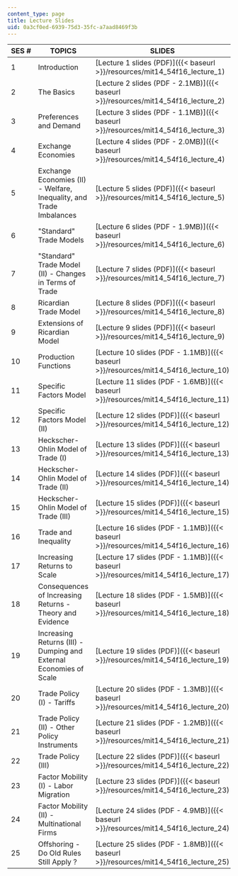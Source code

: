 ```yaml
---
content_type: page
title: Lecture Slides
uid: 0a3cf0ed-6939-75d3-35fc-a7aad8469f3b
---
```


| SES # | TOPICS | SLIDES |
| --- | --- | --- |
| 1 | Introduction | [Lecture 1 slides (PDF)]({{< baseurl >}}/resources/mit14_54f16_lecture_1) |
| 2 | The Basics | [Lecture 2 slides (PDF - 2.1MB)]({{< baseurl >}}/resources/mit14_54f16_lecture_2) |
| 3 | Preferences and Demand | [Lecture 3 slides (PDF - 1.1MB)]({{< baseurl >}}/resources/mit14_54f16_lecture_3) |
| 4 | Exchange Economies | [Lecture 4 slides (PDF - 2.0MB)]({{< baseurl >}}/resources/mit14_54f16_lecture_4) |
| 5 | Exchange Economies (II) - Welfare, Inequality, and Trade Imbalances | [Lecture 5 slides (PDF)]({{< baseurl >}}/resources/mit14_54f16_lecture_5) |
| 6 | "Standard" Trade Models | [Lecture 6 slides (PDF - 1.9MB)]({{< baseurl >}}/resources/mit14_54f16_lecture_6) |
| 7 | "Standard" Trade Model (II) - Changes in Terms of Trade | [Lecture 7 slides (PDF)]({{< baseurl >}}/resources/mit14_54f16_lecture_7) |
| 8 | Ricardian Trade Model | [Lecture 8 slides (PDF)]({{< baseurl >}}/resources/mit14_54f16_lecture_8) |
| 9 | Extensions of Ricardian Model | [Lecture 9 slides (PDF)]({{< baseurl >}}/resources/mit14_54f16_lecture_9) |
| 10 | Production Functions | [Lecture 10 slides (PDF - 1.1MB)]({{< baseurl >}}/resources/mit14_54f16_lecture_10) |
| 11 | Specific Factors Model | [Lecture 11 slides (PDF - 1.6MB)]({{< baseurl >}}/resources/mit14_54f16_lecture_11) |
| 12 | Specific Factors Model (II) | [Lecture 12 slides (PDF)]({{< baseurl >}}/resources/mit14_54f16_lecture_12) |
| 13 | Heckscher-Ohlin Model of Trade (I) | [Lecture 13 slides (PDF)]({{< baseurl >}}/resources/mit14_54f16_lecture_13) |
| 14 | Heckscher-Ohlin Model of Trade (II) | [Lecture 14 slides (PDF)]({{< baseurl >}}/resources/mit14_54f16_lecture_14) |
| 15 | Heckscher-Ohlin Model of Trade (III) | [Lecture 15 slides (PDF)]({{< baseurl >}}/resources/mit14_54f16_lecture_15) |
| 16 | Trade and Inequality | [Lecture 16 slides (PDF - 1.1MB)]({{< baseurl >}}/resources/mit14_54f16_lecture_16) |
| 17 | Increasing Returns to Scale | [Lecture 17 slides (PDF - 1.1MB)]({{< baseurl >}}/resources/mit14_54f16_lecture_17) |
| 18 | Consequences of Increasing Returns - Theory and Evidence | [Lecture 18 slides (PDF - 1.5MB)]({{< baseurl >}}/resources/mit14_54f16_lecture_18) |
| 19 | Increasing Returns (III) - Dumping and External Economies of Scale | [Lecture 19 slides (PDF)]({{< baseurl >}}/resources/mit14_54f16_lecture_19) |
| 20 | Trade Policy (I) - Tariffs | [Lecture 20 slides (PDF - 1.3MB)]({{< baseurl >}}/resources/mit14_54f16_lecture_20) |
| 21 | Trade Policy (II) - Other Policy Instruments | [Lecture 21 slides (PDF - 1.2MB)]({{< baseurl >}}/resources/mit14_54f16_lecture_21) |
| 22 | Trade Policy (III) | [Lecture 22 slides (PDF)]({{< baseurl >}}/resources/mit14_54f16_lecture_22) |
| 23 | Factor Mobility (I) - Labor Migration | [Lecture 23 slides (PDF)]({{< baseurl >}}/resources/mit14_54f16_lecture_23) |
| 24 | Factor Mobility (II) - Multinational Firms | [Lecture 24 slides (PDF - 4.9MB)]({{< baseurl >}}/resources/mit14_54f16_lecture_24) |
| 25 | Offshoring - Do Old Rules Still Apply ? | [Lecture 25 slides (PDF - 1.8MB)]({{< baseurl >}}/resources/mit14_54f16_lecture_25)
